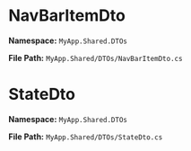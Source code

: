 # NavBarItemDto

**Namespace:** `MyApp.Shared.DTOs`

**File Path:** `MyApp.Shared/DTOs/NavBarItemDto.cs`

# StateDto

**Namespace:** `MyApp.Shared.DTOs`

**File Path:** `MyApp.Shared/DTOs/StateDto.cs`

